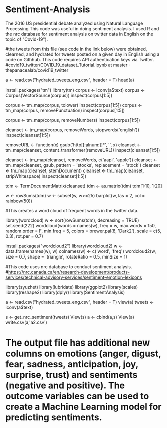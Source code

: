 # Sentiment-Analysis
The 2016 US presidential debate analyzed using Natural Language Processing
This code was useful in doing sentiment analysis. I used R and the nrc database for sentiment analysis on twitter data in English on the topic of "Covid-19").

#the tweets from this file (see code in the link below) were obtained, clearned, and hydrated for tweets posted on a given day in English using a code on Githhub. This code requires API authentication keys via Twitter. 
#covid19_twitter/COVID_19_dataset_Tutorial.ipynb at master · thepanacealab/covid19_twitter

a <- read.csv("hydrated_tweets_eng.csv", header = T)
head(a)

install.packages("tm")
library(tm)
corpus <- iconv(a$text)
corpus <- Corpus(VectorSource(corpus))
inspect(corpus[1:5])

corpus <- tm_map(corpus, tolower)
inspect(corpus[1:5])
corpus <- tm_map(corpus, removePunctuation)
inspect(corpus[1:5])

corpus <- tm_map(corpus, removeNumbers)
inspect(corpus[1:5])

cleanset <- tm_map(corpus, removeWords, stopwords('english'))
inspect(cleanset[1:5])

removeURL <- function(x) gsub('http[[:alnum:]]*', '', x)
cleanset <- tm_map(cleanset, content_transformer(removeURL))
inspect(cleanset[1:5])

cleanset <- tm_map(cleanset, removeWords, c('aapl', 'apple'))
cleanset <- tm_map(cleanset, gsub,
                   pattern = 'stocks',
                   replacement = 'stock')
cleanset <- tm_map(cleanset, stemDocument)
cleanset <- tm_map(cleanset, stripWhitespace)
inspect(cleanset[1:5])

tdm <- TermDocumentMatrix(cleanset)
tdm <- as.matrix(tdm)
tdm[1:10, 1:20]

w <- rowSums(tdm)
w <- subset(w, w>=25)
barplot(w,
        las = 2,
        col = rainbow(50))

#This creates a word cloud of frequent words in the twitter data.

library(wordcloud)
w <- sort(rowSums(tdm), decreasing = TRUE)
set.seed(222)
wordcloud(words = names(w),
          freq = w,
          max.words = 150,
          random.order = F,
          min.freq = 5,
          colors = brewer.pal(8, 'Dark2'),
          scale = c(5, 0.3),
          rot.per = 0.7)

install.packages("wordcloud2")
library(wordcloud2)
w <- data.frame(names(w), w)
colnames(w) <- c('word', 'freq')
wordcloud2(w,
           size = 0.7,
           shape = 'triangle',
           rotateRatio = 0.5,
           minSize = 1)

#This code uses nrc database to conduct sentiment analysis. 
#https://nrc.canada.ca/en/research-development/products-services/technical-advisory-services/sentiment-emotion-lexicons

library(syuzhet)
library(lubridate)
library(ggplot2)
library(scales)
library(reshape2)
library(dplyr)
library(SentimentAnalysis)

a <- read.csv("hydrated_tweets_eng.csv", header = T)
view(a)
tweets <- iconv(a$text)

s <- get_nrc_sentiment(tweets)
View(s)
a <- cbind(a,s)
View(a)
write.csv(a,'a2.csv')

# The output file has additional new columns on emotions (anger, digust, fear, sadness, anticipation, joy, surprise, trust) and sentiments (negative and positive). The outcome variables can be used to create a Machine Learning model for predicting sentiments.
